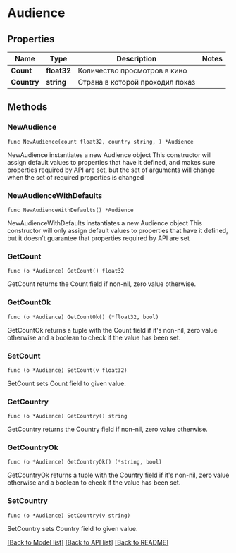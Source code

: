 # Audience

## Properties

Name | Type | Description | Notes
------------ | ------------- | ------------- | -------------
**Count** | **float32** | Количество просмотров в кино | 
**Country** | **string** | Страна в которой проходил показ | 

## Methods

### NewAudience

`func NewAudience(count float32, country string, ) *Audience`

NewAudience instantiates a new Audience object
This constructor will assign default values to properties that have it defined,
and makes sure properties required by API are set, but the set of arguments
will change when the set of required properties is changed

### NewAudienceWithDefaults

`func NewAudienceWithDefaults() *Audience`

NewAudienceWithDefaults instantiates a new Audience object
This constructor will only assign default values to properties that have it defined,
but it doesn't guarantee that properties required by API are set

### GetCount

`func (o *Audience) GetCount() float32`

GetCount returns the Count field if non-nil, zero value otherwise.

### GetCountOk

`func (o *Audience) GetCountOk() (*float32, bool)`

GetCountOk returns a tuple with the Count field if it's non-nil, zero value otherwise
and a boolean to check if the value has been set.

### SetCount

`func (o *Audience) SetCount(v float32)`

SetCount sets Count field to given value.


### GetCountry

`func (o *Audience) GetCountry() string`

GetCountry returns the Country field if non-nil, zero value otherwise.

### GetCountryOk

`func (o *Audience) GetCountryOk() (*string, bool)`

GetCountryOk returns a tuple with the Country field if it's non-nil, zero value otherwise
and a boolean to check if the value has been set.

### SetCountry

`func (o *Audience) SetCountry(v string)`

SetCountry sets Country field to given value.



[[Back to Model list]](../README.md#documentation-for-models) [[Back to API list]](../README.md#documentation-for-api-endpoints) [[Back to README]](../README.md)


